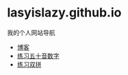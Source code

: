 # lasyislazy.github.io
我的个人网站导航

- [博客](https://www.lasy.site)
- [练习五十音数字](https://lasyislazy.github.io/japanese-number/)
- [练习双拼](https://shuangpin.lasy.site)
